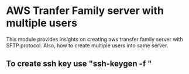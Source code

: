 # AWS Tranfer Family server with multiple users

This module provides insights on creating aws transfer family server with SFTP protocol. Also, how to create multiple users into same server. 



## To create ssh key use "ssh-keygen -f <filename>"



